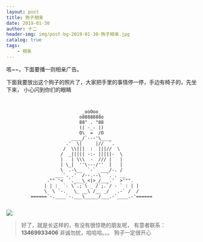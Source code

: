 ```yaml
---
layout: post
title: 狗子相亲
date: 2019-01-30
author: 十二
header-img: img/post-bg-2019-01-30-狗子相亲.jpg
catalog: true
tags:
    - 相亲
---
```


咳~~，下面要播一则相亲广告。

下面我要放出这个狗子的照片了，大家把手里的事情停一停，手边有椅子的，先坐下来，
小心闪到你们的眼睛
```


							_ooOoo_                   
						   o8888888o                  
						   88" . "88                  
						   (| -_- |)                 
						   O\  =  /O                  
						____/`---'\____              
					  .'  \|     |//  `.            
					 /  \\|||  :  |||//  \           
					/  _||||| -:- |||||-  \        
					|   | \\\  -  /// |   |          
					| \_|  ''\---/''  |   |          
					\  .-\__  `-`  ___/-. /           
				  ___`. .'  /--.--\  `. . __         
			   ."" '<  `.___\_<|>_/___.'  >'"".     
			  | | :  `- \`.;`\ _ /`;.`/ - ` : | |    
			  \  \ `-.   \_ __\ /__ _/   .-` /  /   
		 ======`-.____`-.___\_____/___.-`____.-'======


```

![](http://129.211.19.116/blog/2019-01-30-狗子相亲-1.jpg)

> 好了，就是长这样的，有没有很惊艳的朋友呢，
> 有意者联系：**13469933406**
> 非诚勿扰，哈哈哈。。。
> 狗子一定很开心